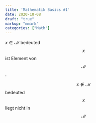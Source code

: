 ```yaml
---
title: 'Mathematik Basics #1'
date: 2020-10-08
draft: "true"
markup: "mmark"
categories: ["Math"]
---
```

$x\in\mathcal{M}$ bedeuted $$x$$ ist Element von $$\mathcal{M}$$.

$$x\notin\mathcal{M}$$ bedeuted $$x$$ liegt nicht in $$\mathcal{M}$$
